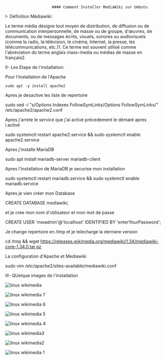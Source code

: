                          #### Comment Installer MediaWiki sur Umbutu





I- Définition Médiawiki:


Le terme média désigne tout moyen de distribution, de diffusion ou de communication interpersonnelle, de masse ou de groupe, d'œuvres, de documents, ou de messages écrits, visuels, sonores ou audiovisuels (comme la radio, la télévision, le cinéma, Internet, la presse, les télécommunications, etc.)1. Ce terme est souvent utilisé comme l'abréviation du terme anglais mass-media ou médias de masse en français2.





II-  Les Etape de l'installation:



Pour l'installation de l'Apache


```
sudo apt -y install apache2
```


Apres je desactive les liste de repertoire



sudo sed -i "s/Options Indexes FollowSymLinks/Options FollowSymLinks/" /etc/apache2/apache2.conf



Apres j'arrete le service que j'ai activé précedement le démaré apres l.activé



sudo systemctl restart apache2.service && sudo systemctl enable apache2.service



Apres j'installe MariaDB



sudo apt install mariadb-server mariadb-client



Apres l'installation de MariaDB je securise mon installation



sudo systemctl restart mariadb.service && sudo systemctl enable mariadb.service



Apres je vien créer mon Database



CREATE DATABASE mediawiki;



et je cree mon nom d'utilisateur et mon mot de passe



CREATE USER 'mwadmin'@'localhost' IDENTIFIED BY 'enterYourPassword';



Je change repertoire en /tmp et je telecharge la derniere version



cd /tmp && wget https://releases.wikimedia.org/mediawiki/1.34/mediawiki-core-1.34.0.tar.gz



La configuration d'Apache et Mediawiki



sudo vim /etc/apache2/sites-available/mediawiki.conf


III-  QUelque images de l'installation



![linux wikimedia](https://user-images.githubusercontent.com/113144317/207488695-c789f1bf-bd30-4ff7-b1f9-8e1a1a98d06f.png)


![linux wikimedia 7](https://user-images.githubusercontent.com/113144317/207490173-e200c552-e00a-4672-b935-14405f830602.png)


![linux wikimedia 6](https://user-images.githubusercontent.com/113144317/207490278-8c277272-ca9b-4f84-a793-745c3c9e920d.png)


![linux wikimedia 5](https://user-images.githubusercontent.com/113144317/207490335-3b701ad6-35e6-4388-a3e5-46be899ae22c.png)



![linux wikimedia 4](https://user-images.githubusercontent.com/113144317/207490406-8c940151-0483-48ef-a805-7479a72739ac.png)



![linux wikimedia3](https://user-images.githubusercontent.com/113144317/207490458-9e52ec55-dc89-482e-853e-5ad483b2cab9.png)


![linux wikimedia2](https://user-images.githubusercontent.com/113144317/207490532-4e03441a-ebba-450f-b5b6-b473983c3f15.png)


![linux wikimedia 1](https://user-images.githubusercontent.com/113144317/207490566-23a4e1f0-1107-4b4b-9f97-0f9eb4e30b9e.png)
